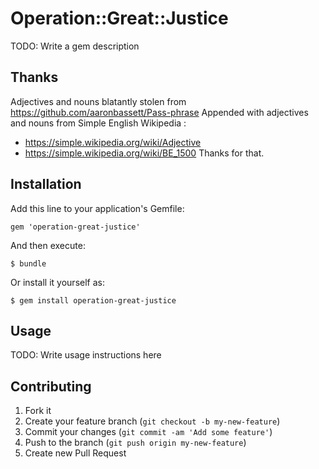 # Operation::Great::Justice

TODO: Write a gem description

## Thanks

Adjectives and nouns blatantly stolen from https://github.com/aaronbassett/Pass-phrase
Appended with adjectives and nouns from Simple English Wikipedia :
  - https://simple.wikipedia.org/wiki/Adjective
  - https://simple.wikipedia.org/wiki/BE_1500
Thanks for that.

## Installation

Add this line to your application's Gemfile:

    gem 'operation-great-justice'

And then execute:

    $ bundle

Or install it yourself as:

    $ gem install operation-great-justice

## Usage

TODO: Write usage instructions here

## Contributing

1. Fork it
2. Create your feature branch (`git checkout -b my-new-feature`)
3. Commit your changes (`git commit -am 'Add some feature'`)
4. Push to the branch (`git push origin my-new-feature`)
5. Create new Pull Request
